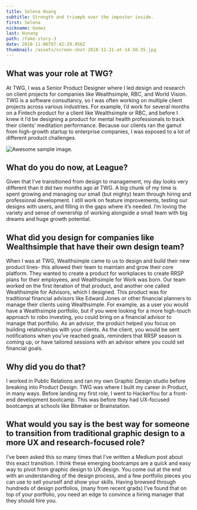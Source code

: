 ```yaml
---
title: Selena Huang
subtitle: Strength and triumph over the imposter inside.
first: Selena
nickname: Gomez
last: Hunang
path: /fake-story-3
date: 2018-11-06T07:42:29.956Z
thumbnail: /assets/screen-shot-2018-11-21-at-14.50.35.jpg
---
```

## What was your role at TWG?

At TWG, I was a Senior Product Designer where I led design and research on client projects for companies like Wealthsimple, RBC, and World Vision. TWG is a software consultancy, so I was often working on multiple client projects across various industries. For example, I’d work for several months on a Fintech product for a client like Wealthsimple or RBC, and before I knew it I’d be designing a product for mental health professionals to track their clients’ meditation performance. Because our clients ran the gamut from high-growth startup to enterprise companies, I was exposed to a lot of different product challenges.

![Awesome sample image. ](/assets/screen-shot-2018-10-20-at-09.48.28.jpg)

## What do you do now, at League?

Given that I’ve transitioned from design to management, my day looks very different than it did two months ago at TWG. A big chunk of my time is spent growing and managing our small (but mighty) team through hiring and professional development. I still work on feature improvements, testing our designs with users, and filling in the gaps where it’s needed. I’m loving the variety and sense of ownership of working alongside a small team with big dreams and huge growth potential.

## What did you design for companies like Wealthsimple that have their own design team?

When I was at TWG, Wealthsimple came to us to design and build their new product lines- this allowed their team to maintain and grow their core platform. They wanted to create a product for workplaces to create RRSP plans for their employees, and Wealthsimple for Work was born. Our team worked on the first iteration of that product, and another one called Wealthsimple for Advisors, which I designed. This product was for traditional financial advisors like Edward Jones or other financial planners to manage their clients using Wealthsimple. For example, as a user you would have a Wealthsimple portfolio, but if you were looking for a more high-touch approach to robo investing, you could bring on a financial advisor to manage that portfolio. As an advisor, the product helped you focus on building relationships with your clients. As the client, you would be sent notifications when you’ve reached goals, reminders that RRSP season is coming up, or have tailored sessions with an advisor where you could set financial goals.

## Why did you do that?

I worked in Public Relations and ran my own Graphic Design studio before breaking into Product Design. TWG was where I built my career in Product, in many ways. Before landing my first role, I went to HackerYou for a front-end development bootcamp. This was before they had UX-focused bootcamps at schools like Bitmaker or Brainstation.

## What would you say is the best way for someone to transition from traditional graphic design to a more UX and research-focused role?

I’ve been asked this so many times that I’ve written a Medium post about this exact transition. I think these emerging bootcamps are a quick and easy way to pivot from graphic design to UX design. You come out at the end with an understanding of the design process, and a few portfolio pieces you can use to sell yourself and show your skills. Having browsed through hundreds of design portfolios, (many from recent grads) I’ve found that on top of your portfolio, you need an edge to convince a hiring manager that they should hire you.
